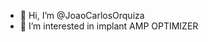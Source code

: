 - 👋 Hi, I’m @JoaoCarlosOrquiza
- 👀 I’m interested in implant AMP OPTIMIZER

<!---
JoaoCarlosOrquiza/JoaoCarlosOrquiza is a ✨ special ✨ repository because its `README.md` (this file) appears on your GitHub profile.
You can click the Preview link to take a look at your changes.
--->
